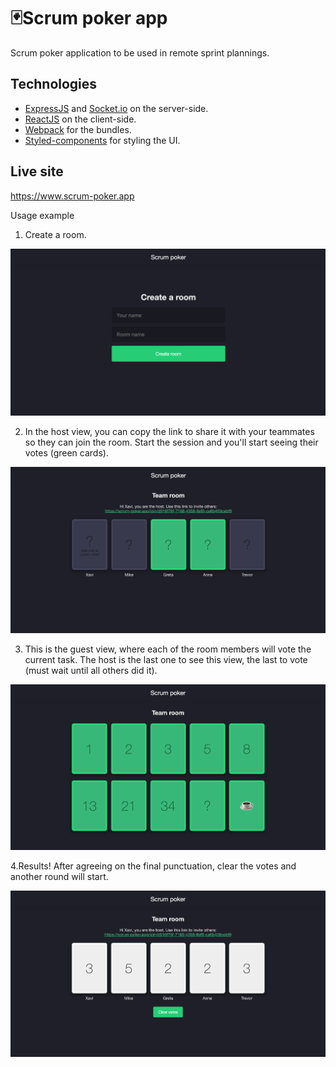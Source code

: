# 🃏Scrum poker app

Scrum poker application to be used in remote sprint plannings.

## Technologies

- [ExpressJS](http://expressjs.com/) and [Socket.io](https://socket.io/) on the server-side.
- [ReactJS](reactjs.org) on the client-side.
- [Webpack](https://webpack.js.org/) for the bundles.
- [Styled-components](https://styled-components.com/) for styling the UI.

## Live site

https://www.scrum-poker.app

Usage example

1. Create a room.

![create a room](./readme-assets/create-room.png)

2. In the host view, you can copy the link to share it with your teammates so they can join the room. Start the session and you'll start seeing their votes (green cards).

![host view](./readme-assets/host-view.png)

3. This is the guest view, where each of the room members will vote the current task. The host is the last one to see this view, the last to vote (must wait until all others did it).

![guest view](./readme-assets/guest-view.png)

4.Results! After agreeing on the final punctuation, clear the votes and another round will start.

![results](./readme-assets/results.png)
